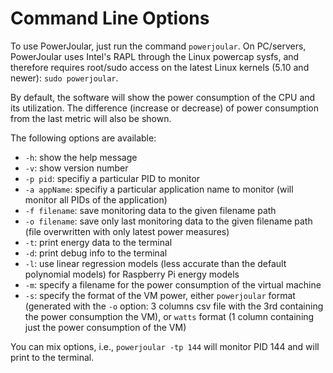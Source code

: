 # Command Line Options

To use PowerJoular, just run the command ```powerjoular```.
On PC/servers, PowerJoular uses Intel's RAPL through the Linux powercap sysfs, and therefore requires root/sudo access on the latest Linux kernels (5.10 and newer): ```sudo powerjoular```.

By default, the software will show the power consumption of the CPU and its utilization.
The difference (increase or decrease) of power consumption from the last metric will also be shown.

The following options are available:
- ```-h```: show the help message
- ```-v```: show version number
- ```-p pid```: specifiy a particular PID to monitor
- ```-a appName```: specifiy a particular application name to monitor (will monitor all PIDs of the application)
- ```-f filename```: save monitoring data to the given filename path
- ```-o filename```: save only last monitoring data to the given filename path (file overwritten with only latest power measures)
- ```-t```: print energy data to the terminal
- ```-d```: print debug info to the terminal
- ```-l```: use linear regression models (less accurate than the default polynomial models) for Raspberry Pi energy models
 - ```-m```: specify a filename for the power consumption of the virtual machine
- ```-s```: specify the format of the VM power, either ```powerjoular``` format (generated with the ```-o``` option: 3 columns csv file with the 3rd containing the power consumption the VM), or ```watts``` format (1 column containing just the power consumption of the VM)

You can mix options, i.e., ```powerjoular -tp 144``` will monitor PID 144 and will print to the terminal.